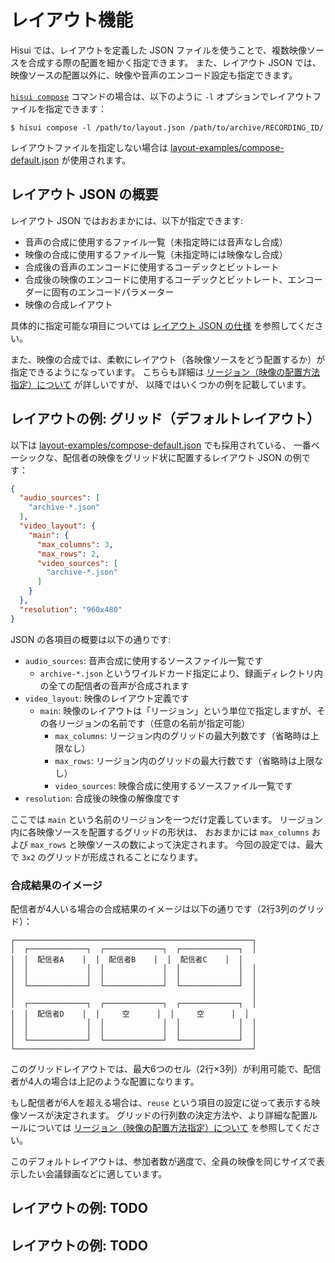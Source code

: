 # レイアウト機能

Hisui では、レイアウトを定義した JSON ファイルを使うことで、複数映像ソースを合成する際の配置を細かく指定できます。
また、レイアウト JSON では、映像ソースの配置以外に、映像や音声のエンコード設定も指定できます。

[`hisui compose`](./compose_command.md) コマンドの場合は、以下のように `-l` オプションでレイアウトファイルを指定できます：

```console
$ hisui compose -l /path/to/layout.json /path/to/archive/RECORDING_ID/
```

レイアウトファイルを指定しない場合は [layout-examples/compose-default.json](../layout-examples/compose-default.json) が使用されます。

## レイアウト JSON の概要

レイアウト JSON ではおおまかには、以下が指定できます:
- 音声の合成に使用するファイル一覧（未指定時には音声なし合成）
- 映像の合成に使用するファイル一覧（未指定時には映像なし合成）
- 合成後の音声のエンコードに使用するコーデックとビットレート
- 合成後の映像のエンコードに使用するコーデックとビットレート、エンコーダーに固有のエンコードパラメーター
- 映像の合成レイアウト

具体的に指定可能な項目については [レイアウト JSON の仕様](./layout_spec.md) を参照してください。

また、映像の合成では、柔軟にレイアウト（各映像ソースをどう配置するか）が指定できるようになっています。
こちらも詳細は [リージョン（映像の配置方法指定）について](./layout_region.md) が詳しいですが、
以降ではいくつかの例を記載しています。

## レイアウトの例: グリッド（デフォルトレイアウト）

以下は [layout-examples/compose-default.json](../layout-examples/compose-default.json) でも採用されている、
一番ベーシックな、配信者の映像をグリッド状に配置するレイアウト JSON の例です：

```json
{
  "audio_sources": [
    "archive-*.json"
  ],
  "video_layout": {
    "main": {
      "max_columns": 3,
      "max_rows": 2,
      "video_sources": [
        "archive-*.json"
      ]
    }
  },
  "resolution": "960x480"
}
```

JSON の各項目の概要は以下の通りです:

- `audio_sources`: 音声合成に使用するソースファイル一覧です
  - `archive-*.json` というワイルドカード指定により、録画ディレクトリ内の全ての配信者の音声が合成されます
- `video_layout`: 映像のレイアウト定義です
  - `main`: 映像のレイアウトは「リージョン」という単位で指定しますが、その各リージョンの名前です（任意の名前が指定可能）
    - `max_columns`: リージョン内のグリッドの最大列数です（省略時は上限なし）
    - `max_rows`: リージョン内のグリッドの最大行数です（省略時は上限なし）
    - `video_sources`: 映像合成に使用するソースファイル一覧です
- `resolution`: 合成後の映像の解像度です

ここでは `main` という名前のリージョンを一つだけ定義しています。
リージョン内に各映像ソースを配置するグリッドの形状は、
おおまかには `max_columns` および `max_rows` と映像ソースの数によって決定されます。
今回の設定では、最大で `3x2` のグリッドが形成されることになります。

### 合成結果のイメージ

配信者が4人いる場合の合成結果のイメージは以下の通りです（2行3列のグリッド）：

```
┌─────────────────────────────────────────────────────┐
│  ┌─────────────┐  ┌─────────────┐  ┌─────────────┐  │
│  │  配信者A    │  │  配信者B    │  │  配信者C    │  │
│  │             │  │             │  │             │  │
│  │             │  │             │  │             │  │
│  └─────────────┘  └─────────────┘  └─────────────┘  │
│                                                     │
│  ┌─────────────┐  ┌─────────────┐  ┌─────────────┐  │
│  │  配信者D    │  │     空      │  │     空      │  │
│  │             │  │             │  │             │  │
│  │             │  │             │  │             │  │
│  └─────────────┘  └─────────────┘  └─────────────┘  │
└─────────────────────────────────────────────────────┘
```

このグリッドレイアウトでは、最大6つのセル（2行×3列）が利用可能で、配信者が4人の場合は上記のような配置になります。

もし配信者が6人を超える場合は、`reuse` という項目の設定に従って表示する映像ソースが決定されます。
グリッドの行列数の決定方法や、より詳細な配置ルールについては [リージョン（映像の配置方法指定）について](./layout_region.md) を参照してください。

このデフォルトレイアウトは、参加者数が適度で、全員の映像を同じサイズで表示したい会議録画などに適しています。

## レイアウトの例: TODO

## レイアウトの例: TODO

